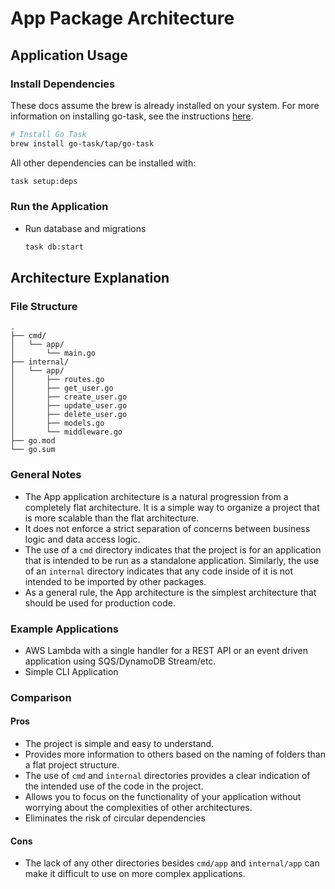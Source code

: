 # App Package Architecture

## Application Usage

### Install Dependencies

These docs assume the brew is already installed on your system. For more information on installing go-task, see the instructions [here](https://taskfile.dev/installation/).

```bash
# Install Go Task
brew install go-task/tap/go-task
```

All other dependencies can be installed with:

```bash
task setup:deps
```

### Run the Application

- Run database and migrations

    ```bash
    task db:start
    ```

## Architecture Explanation

### File Structure

```text
.
├── cmd/
│   └── app/
│       └── main.go
├── internal/
│   └── app/
│       ├── routes.go
│       ├── get_user.go
│       ├── create_user.go
│       ├── update_user.go
│       ├── delete_user.go
│       ├── models.go
│       └── middleware.go
├── go.mod
└── go.sum
```

### General Notes

- The App application architecture is a natural progression from a completely flat architecture. It is a
  simple
  way to organize a project that is more scalable than the flat architecture.
- It does not enforce a strict separation of concerns between business logic and data access logic.
- The use of a `cmd` directory indicates that the project is for an application that is intended to
  be
  run as a standalone application. Similarly, the use of an `internal` directory indicates that any
  code inside of it is not intended to be imported by other packages.
- As a general rule, the App architecture is the simplest architecture that should be used for
  production code.

### Example Applications

- AWS Lambda with a single handler for a REST API or an event driven application using SQS/DynamoDB
  Stream/etc.
- Simple CLI Application

### Comparison

#### Pros

- The project is simple and easy to understand.
- Provides more information to others based on the naming of folders than a flat project structure.
- The use of `cmd` and `internal` directories provides a clear indication of the intended use of the
  code in the project.
- Allows you to focus on the functionality of your application without worrying about the
  complexities of other architectures.
- Eliminates the risk of circular dependencies

#### Cons

- The lack of any other directories besides `cmd/app` and `internal/app` can make it difficult to
  use on more complex applications.